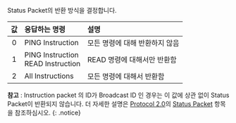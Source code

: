 Status Packet의 반환 방식을 결정합니다.

| 값   | 응답하는 명령                          | 설명                           |
| :--: | :------------------------------------- | :----------------------------- |
| 0    | PING Instruction                       | 모든 명령에 대해 반환하지 않음 |
| 1    | PING Instruction<br />READ Instruction | READ 명령에 대해서만 반환함    |
| 2    | All Instructions                       | 모든 명령에 대해서 반환함      |

**참고** : Instruction packet 의 ID가  Broadcast ID 인 경우는 이 값에 상관 없이 Status Packet이 반환되지 않습니다. 더 자세한 설명은 [Protocol 2.0]의 [Status Packet] 항목을 참조하심시오.
{: .notice}

[Status Packet]: /docs/kr/dxl/protocol2/#status-packet
[Protocol 2.0]: /docs/kr/dxl/protocol2/#status-packet
